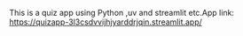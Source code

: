 This is a quiz app using Python ,uv and streamlit etc.App link: https://quizapp-3l3csdvvijhjyarddrjqin.streamlit.app/

